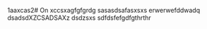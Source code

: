 1aaxcas2# On
xccsxagfgfgrdg
sasasdsafasxsxs
erwerwefddwadq
dsadsdXZCSADSAXz
dsdzsxs
sdfdsfefgdfgthrthr
